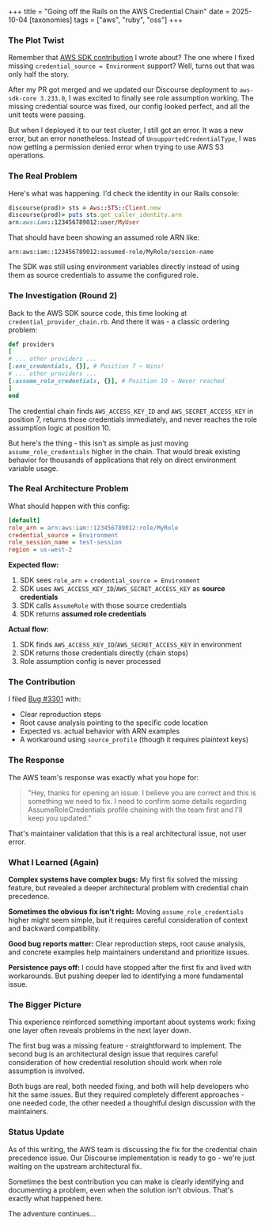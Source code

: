 +++
title = "Going off the Rails on the AWS Credential Chain"
date = 2025-10-04
[taxonomies]
tags = ["aws", "ruby", "oss"]
+++


### The Plot Twist

Remember that [AWS SDK
contribution](https://jakegoldsborough.com/blog/2025/contributing-to-aws-sdk-ruby/)
I wrote about? The one where I fixed missing `credential_source = Environment`
support? Well, turns out that was only half the story.

After my PR got merged and we updated our Discourse deployment to `aws-sdk-core
3.233.0`, I was excited to finally see role assumption working. The missing
credential source was fixed, our config looked perfect, and all the unit tests
were passing.

But when I deployed it to our test cluster, I still got an error. It was a new
error, but an error nonetheless. Instead of `UnsupportedCredentialType`, I was
now getting a permission denied error when trying to use AWS S3 operations.

### The Real Problem

Here's what was happening. I'd check the identity in our Rails console:

```ruby
discourse(prod)> sts = Aws::STS::Client.new
discourse(prod)> puts sts.get_caller_identity.arn
arn:aws:iam::123456789012:user/MyUser
```

That should have been showing an assumed role ARN like:

```
arn:aws:iam::123456789012:assumed-role/MyRole/session-name
```

The SDK was still using environment variables directly instead of using them as
source credentials to assume the configured role.

### The Investigation (Round 2)

Back to the AWS SDK source code, this time looking at
`credential_provider_chain.rb`. And there it was - a classic ordering problem:

```ruby
def providers
[
# ... other providers ...
[:env_credentials, {}], # Position 7 ← Wins!
# ... other providers ...
[:assume_role_credentials, {}], # Position 10 ← Never reached
]
end
```

The credential chain finds `AWS_ACCESS_KEY_ID` and `AWS_SECRET_ACCESS_KEY` in
position 7, returns those credentials immediately, and never reaches the role
assumption logic at position 10.

But here's the thing - this isn't as simple as just moving
`assume_role_credentials` higher in the chain. That would break existing
behavior for thousands of applications that rely on direct environment variable
usage.

### The Real Architecture Problem

What should happen with this config:

```ini
[default]
role_arn = arn:aws:iam::123456789012:role/MyRole
credential_source = Environment
role_session_name = test-session
region = us-west-2
```

**Expected flow:**
1. SDK sees `role_arn` + `credential_source = Environment`
2. SDK uses `AWS_ACCESS_KEY_ID`/`AWS_SECRET_ACCESS_KEY` as **source credentials**
3. SDK calls `AssumeRole` with those source credentials
4. SDK returns **assumed role credentials**

**Actual flow:**
1. SDK finds `AWS_ACCESS_KEY_ID`/`AWS_SECRET_ACCESS_KEY` in environment
2. SDK returns those credentials directly (chain stops)
3. Role assumption config is never processed

### The Contribution

I filed [Bug #3301](https://github.com/aws/aws-sdk-ruby/issues/3301) with:

- Clear reproduction steps
- Root cause analysis pointing to the specific code location
- Expected vs. actual behavior with ARN examples
- A workaround using `source_profile` (though it requires plaintext keys)

### The Response

The AWS team's response was exactly what you hope for:

> "Hey, thanks for opening an issue. I believe you are correct and this is
> something we need to fix. I need to confirm some details regarding
> AssumeRoleCredentials profile chaining with the team first and I'll keep you
> updated."

That's maintainer validation that this is a real architectural issue, not user
error.

### What I Learned (Again)

**Complex systems have complex bugs:** My first fix solved the missing feature,
but revealed a deeper architectural problem with credential chain precedence.

**Sometimes the obvious fix isn't right:** Moving `assume_role_credentials`
higher might seem simple, but it requires careful consideration of context and
backward compatibility.

**Good bug reports matter:** Clear reproduction steps, root cause analysis, and
concrete examples help maintainers understand and prioritize issues.

**Persistence pays off:** I could have stopped after the first fix and lived
with workarounds. But pushing deeper led to identifying a more fundamental
issue.

### The Bigger Picture

This experience reinforced something important about systems work: fixing one
layer often reveals problems in the next layer down.

The first bug was a missing feature - straightforward to implement. The second
bug is an architectural design issue that requires careful consideration of how
credential resolution should work when role assumption is involved.

Both bugs are real, both needed fixing, and both will help developers who hit
the same issues. But they required completely different approaches - one needed
code, the other needed a thoughtful design discussion with the maintainers.

### Status Update

As of this writing, the AWS team is discussing the fix for the credential chain
precedence issue. Our Discourse implementation is ready to go - we're just
waiting on the upstream architectural fix.

Sometimes the best contribution you can make is clearly identifying and
documenting a problem, even when the solution isn't obvious. That's exactly
what happened here.

The adventure continues...
